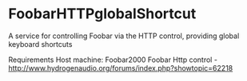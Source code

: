 FoobarHTTPglobalShortcut
========================

A service for controlling Foobar via the HTTP control, providing global keyboard shortcuts

Requirements
Host machine:
Foobar2000
Foobar Http control - http://www.hydrogenaudio.org/forums/index.php?showtopic=62218
